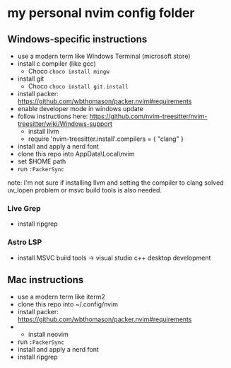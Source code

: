 # my personal nvim config folder

## Windows-specific instructions

* use a modern term like Windows Terminal (microsoft store)
* install c compiler (like gcc)
    * Choco `choco install mingw`
* install git
    * Choco `choco install git.install`
* install packer: https://github.com/wbthomason/packer.nvim#requirements
* enable developer mode in windows update
* follow instructions here: https://github.com/nvim-treesitter/nvim-treesitter/wiki/Windows-support
    * install llvm
    * require 'nvim-treesitter.install'.compilers = { "clang" }
* install and apply a nerd font
* clone this repo into AppData\Local\nvim
* set $HOME path
* run `:PackerSync`


note: I'm not sure if installing llvm and setting the compiler to clang solved uv_lopen problem or msvc build tools is also needed.

### Live Grep
* install ripgrep

### Astro LSP
* install MSVC build tools -> visual studio c++ desktop development

## Mac instructions

* use a modern term like iterm2
* clone this repo into ~/.config/nvim
* install packer: https://github.com/wbthomason/packer.nvim#requirements
* * install neovim
* run `:PackerSync`
* install and apply a nerd font
* install ripgrep

